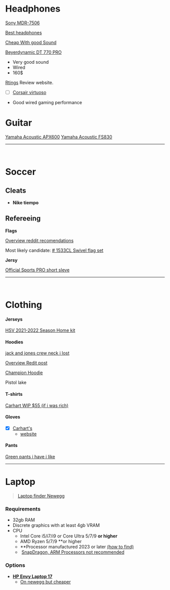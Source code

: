 
# Headphones
[Sony MDR-7506](https://www.rtings.com/headphones/reviews/sony/mdr-7506)


[Best headphones](https://www.rtings.com/headphones/reviews/best/headphones)


[Cheap With good Sound](https://www.amazon.com/gp/product/B08HMWZBXC?tag=rtings-hp-r-third-party-prime-20&ie=UTF8&th=1)


[Beyerdynamic DT 770 PRO](https://www.rtings.com/headphones/reviews/beyerdynamic/dt-770-pro)
- Very good sound 
- Wired
- 160$

[Rtings](https://www.rtings.com/) Review website.  

- [ ] [Corsair virtuoso](https://www.rtings.com/headphones/reviews/corsair/virtuoso-pro)
- Good wired gaming performance



# Guitar  
[Yamaha Acoustic APX600](https://www.amazon.com/dp/B078WYJ3HR?ref=cm_sw_r_cso_cp_apin_dp_ZKSKW55CJ0S5CT9P8CR1&ref_=cm_sw_r_cso_cp_apin_dp_ZKSKW55CJ0S5CT9P8CR1&social_share=cm_sw_r_cso_cp_apin_dp_ZKSKW55CJ0S5CT9P8CR1&peakEvent=4&starsLeft=1&skipTwisterOG=1)
[Yamaha Acoustic FS830](https://shop.usa.yamaha.com/en/p/instruments/guitars-basses-amps/guitar-type/travel-guitars/fs830-acoustic-guitar)

---
&emsp;
# Soccer

## Cleats
- **Nike tiempo**

## Refereeing 


**Flags**

[Overview reddit recomendations](https://www.reddit.com/r/Referees/comments/1clsv0e/buying_flags/)

Most likely candidate: [# 1533CL Swivel flag set](https://officialsports.com/1533cl-official-u-s-soccer-swivel-flag-set/)


**Jersy**

[Official Sports PRO short sleve ](https://officialsports.com/mens-ussf-pro-ss-shirt/)


---
&emsp;
# Clothing 


#### Jerseys 

[HSV 2021-2022 Season Home kit](https://www.mmsports.com/hsv-home-jersey-2021-22)

#### **Hoodies**
[jack and jones crew neck i lost](https://www.jackjones.com/en-us/product/12240188_2161/relaxed-fit-crew-neck-sweatshirt)

[Overview Redit post](https://www.reddit.com/r/malefashionadvice/comments/vtkuhl/i_spent_1500_on_hoodies_and_here_is_what_i_learned/)

[Champion Hoodie](https://www.champion.com/checkouts/cn/Z2NwLXVzLWVhc3QxOjAxSk40MTlYQzZLRVJaNlJCNllBQ0tYNVJK?auto_redirect=false&edge_redirect=true&locale=en-US&skip_shop_pay=true)

Pistol lake

#### **T-shirts**
[Carhart WIP $55 (if i was rich)](https://us.carhartt-wip.com/products/s-s-carhartt-wip-usa-t-shirt-white-43)


#### **Gloves**
- [x] [Carhart's](https://www.amazon.com/Carhartt-Insulated-Synthetic-Leather-Glove/dp/B08V6J3PJJ?th=1&psc=1)
	- [website](https://www.carhartt.com/product/802020/insulated-ducksynthetic-leather-knit-cuff-glove?categoryCode=)


#### **Pants**

[Green pants i have i like](https://www.dickies.com/carpenter-pants/relaxed-fit-heavyweight-duck-carpenter-pants/1939RMS++32+32.html) 





---


# Laptop 
> [Laptop finder Newegg](https://www.newegg.com/tools/laptop-finder?N=600566986%20601394668%20600337010%20601388267%20601331008%20601349624%20601107729%20601423770%20601274231%20601400071%20601296059%20601400076%20600335670%20600487994%20600487991%20601193584%20601184390%20601352308&Order=1&page=2)

### **Requirements**
- 32gb RAM
- Discrete graphics with at least 4gb VRAM
- CPU
	- Intel Core i5/i7/i9 or Core Ultra 5/7/9 **or higher**  
	- AMD Ryzen 5/7/9 **or higher  
	- **Processor manufactured 2023 or later [(how to find)](https://eng.vt.edu/admissions/computer-requirement/processor-launch-date.html)  
	-  [SnapDragon, ARM Processors not recommended](https://eng.vt.edu/admissions/computer-requirement/computer-requirement-frequently-asked-questions.html#q12)

### **Options**

- **[HP Envy Laptop 17](https://www.hp.com/us-en/shop/pdp/hp-envy-laptop-17-da0097nr)**
	- [On newegg but cheaper](https://www.newegg.com/hp-envy-17-3-touchscreen-intel-core-ultra-7-155u-32gb-memory-1-tb-pcie-ssd-geforce-rtx-3050-laptop-gpu-moonstone-gray/p/N82E16834818019?Item=N82E16834818019)




